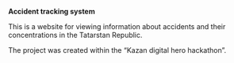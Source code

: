 **Accident tracking system**

This is a website for viewing information about accidents and their concentrations in the Tatarstan Republic.

The project was created within the “Kazan digital hero hackathon”.
